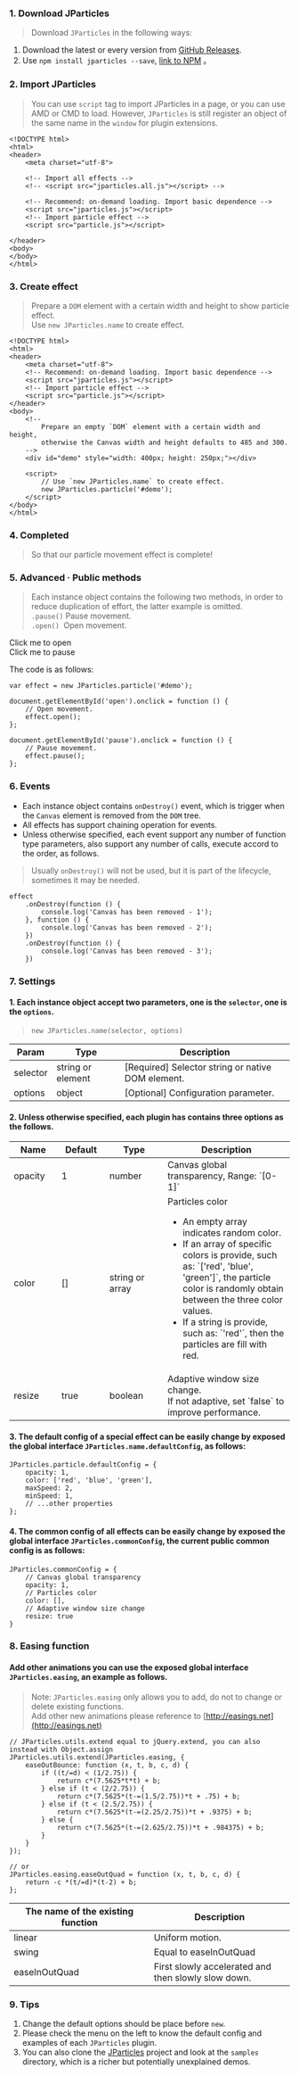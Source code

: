 ### 1. Download JParticles
> Download `JParticles` in the following ways:

1. Download the latest or every version from [GitHub Releases](https://github.com/Barrior/JParticles/releases).
1. Use `npm install jparticles --save`, [link to NPM](https://www.npmjs.com/package/jparticles) 。

### 2. Import JParticles
> You can use `script` tag to import JParticles in a page, or you can use AMD or CMD to load. However, `JParticles` is still register an object of the same name in the `window` for plugin extensions.

	<!DOCTYPE html>
	<html>
	<header>
	    <meta charset="utf-8">

	    <!-- Import all effects -->
	    <!-- <script src="jparticles.all.js"></script> -->

	    <!-- Recommend: on-demand loading. Import basic dependence -->
	    <script src="jparticles.js"></script>
	    <!-- Import particle effect -->
	    <script src="particle.js"></script>

	</header>
	<body>
	</body>
	</html>

### 3. Create effect
> Prepare a `DOM` element with a certain width and height to show particle effect.<br/>
> Use `new JParticles.name` to create effect.

	<!DOCTYPE html>
	<html>
	<header>
	    <meta charset="utf-8">
	    <!-- Recommend: on-demand loading. Import basic dependence -->
	    <script src="jparticles.js"></script>
	    <!-- Import particle effect -->
	    <script src="particle.js"></script>
	</header>
	<body>
	    <!-- 
			Prepare an empty `DOM` element with a certain width and height, 
			otherwise the Canvas width and height defaults to 485 and 300.
		-->
	    <div id="demo" style="width: 400px; height: 250px;"></div>
	
	    <script>
	        // Use `new JParticles.name` to create effect.
	        new JParticles.particle('#demo');
	    </script>
	</body>
	</html>

### 4. Completed
> So that our particle movement effect is complete!

<div class="instance">
    <div class="demo"></div>
</div>

### 5. Advanced · Public methods
> Each instance object contains the following two methods, in order to reduce duplication of effort, the latter example is omitted.<br/>
> `.pause()` Pause movement. <br/>
> `.open()`  &nbsp;Open movement.

<div class="instance-ctrl">
	<div class="btn btn-success open">Click me to open</div>
	<div class="btn btn-success pause">Click me to pause</div>
</div>

The code is as follows:

    var effect = new JParticles.particle('#demo');

    document.getElementById('open').onclick = function () {
        // Open movement.
        effect.open();
    };

    document.getElementById('pause').onclick = function () {
        // Pause movement.
        effect.pause();
    };


### 6. Events
- Each instance object contains `onDestroy()` event, which is trigger when the `Canvas` element is removed from the `DOM` tree.
- All effects has support chaining operation for events.
- Unless otherwise specified, each event support any number of function type parameters, also support any number of calls, execute accord to the order, as follows.
> Usually `onDestroy()` will not be used, but it is part of the lifecycle, sometimes it may be needed.

	effect
		.onDestroy(function () {
			console.log('Canvas has been removed - 1');
		}, function () {
			console.log('Canvas has been removed - 2');
		})
		.onDestroy(function () {
			console.log('Canvas has been removed - 3');
		})

### 7. Settings
#### 1. Each instance object accept two parameters, one is the `selector`, one is the `options`.
> `new JParticles.name(selector, options)`

<table class="table table-bordered-inner table-striped">
    <thead>
        <tr>
            <th>Param</th>
            <th>Type</th>
            <th>Description</th>
        </tr>
    </thead>
    <tbody>
        <tr>
            <td>selector</td>
            <td>string or element</td>
            <td>[Required] Selector string or native DOM element.</td>
        </tr>
        <tr>
            <td>options</td>
            <td>object</td>
            <td>[Optional] Configuration parameter.</td>
        </tr>
    </tbody>
</table>

#### 2. Unless otherwise specified, each plugin has contains three options as the follows.

<table class="table table-bordered-inner table-striped">
    <thead>
        <tr>
            <th width="100">Name</th>
            <th width="100">Default</th>
            <th width="150">Type</th>
            <th width="450">Description</th>
        </tr>
    </thead>
    <tbody>
        <tr>
            <td>opacity</td>
            <td>1</td>
            <td>number</td>
            <td>Canvas global transparency, Range: `[0-1]`</td>
        </tr>
        <tr>
            <td>color</td>
            <td>[]</td>
            <td>string or array</td>
            <td class="module module-api">
                <div>Particles color</div>
                <ul>
                    <li>
                        An empty array indicates random color.
                    </li>
                    <li>
                        If an array of specific colors is provide, such as: `['red', 'blue', 'green']`, the particle color is randomly obtain between the three color values.
                    </li>
                    <li>
                        If a string is provide, such as: `'red'`, then the particles are fill with red.
                    </li>
                </ul>
            </td>
        </tr>
        <tr>
            <td>resize</td>
            <td>true</td>
            <td>boolean</td>
            <td>
				Adaptive window size change.<br>
				If not adaptive, set `false` to improve performance.
			</td>
        </tr>
    </tbody>
</table>

#### 3. The default config of a special effect can be easily change by exposed the global interface `JParticles.name.defaultConfig`, as follows:

	JParticles.particle.defaultConfig = {
	    opacity: 1,
	    color: ['red', 'blue', 'green'],
	    maxSpeed: 2,
	    minSpeed: 1,
	    // ...other properties
	};

#### 4. The common config of all effects can be easily change by exposed the global interface `JParticles.commonConfig`, the current public common config is as follows:

	JParticles.commonConfig = {
	    // Canvas global transparency
	    opacity: 1,
	    // Particles color
	    color: [],
	    // Adaptive window size change
	    resize: true
	}

### 8. Easing function
#### Add other animations you can use the exposed global interface `JParticles.easing`, an example as follows.
> Note: `JParticles.easing` only allows you to add, do not to change or delete existing functions.<br>
> Add other new animations please reference to [http://easings.net](http://easings.net)

	// JParticles.utils.extend equal to jQuery.extend, you can also instead with Object.assign
	JParticles.utils.extend(JParticles.easing, {
        easeOutBounce: function (x, t, b, c, d) {
            if ((t/=d) < (1/2.75)) {
                return c*(7.5625*t*t) + b;
            } else if (t < (2/2.75)) {
                return c*(7.5625*(t-=(1.5/2.75))*t + .75) + b;
            } else if (t < (2.5/2.75)) {
                return c*(7.5625*(t-=(2.25/2.75))*t + .9375) + b;
            } else {
                return c*(7.5625*(t-=(2.625/2.75))*t + .984375) + b;
            }
        }
    });

	// or
	JParticles.easing.easeOutQuad = function (x, t, b, c, d) {
		return -c *(t/=d)*(t-2) + b;
	};

<table class="table table-bordered-inner table-striped">
    <thead>
        <tr>
            <th width="500">The name of the existing function</th>
            <th width="500">Description</th>
        </tr>
    </thead>
    <tbody>
        <tr>
            <td>linear</td>
            <td>Uniform motion.</td>
        </tr>
        <tr>
            <td>swing</td>
            <td>Equal to easeInOutQuad </td>
        </tr>
        <tr>
            <td>easeInOutQuad</td>
            <td>First slowly accelerated and then slowly slow down.</td>
        </tr>
    </tbody>
</table>

### 9. Tips
1. Change the default options should be place before `new`.
1. Please check the menu on the left to know the default config and examples of each `JParticles` plugin.
1. You can also clone the [JParticles](https://github.com/Barrior/JParticles) project and look at the `samples` directory, which is a richer but potentially unexplained demos.